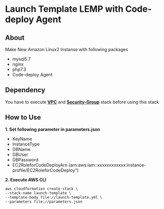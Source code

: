 # **Launch Template LEMP with Code-deploy Agent**

## **About**

Make New Amazon Linux2 Instanse with following packages
- mysql5.7
- nginx
- php7.3
- Code-deploy Agent

## **Dependency**

You have to execute [**VPC**](https://github.com/siwai0208/cloudformation/tree/main/vpc) and [**Security-Group**](https://github.com/siwai0208/cloudformation/tree/main/security-group) stack before using this stack

## **How to Use**

**1. Set following parameter in parameters.json**

- KeyName
- InstanceType
- DBName
- DBUser
- DBPassword
- EC2RoleforCodeDeployArn (arn:aws:iam::xxxxxxxxxxxx:instance-profile/EC2RoleforCodeDeploy")

**2. Execute AWS CLI**

    aws cloudformation create-stack \
    --stack-name launch-template \
    --template-body file://launch-template.yml \
    --parameters file://parameters.json